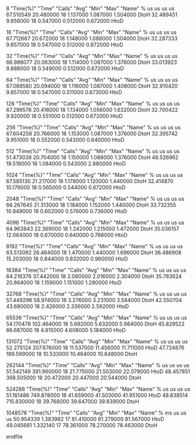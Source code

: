 8 
"Time(%)" "Time" "Calls" "Avg" "Min" "Max" "Name"
 % us  us us us 
67.510549 20.480000 18 1.137000 1.087000 1.504000 DtoH
32.489451 9.856000 18 0.547000 0.512000 0.672000 HtoD

16 
"Time(%)" "Time" "Calls" "Avg" "Min" "Max" "Name"
 % us  us us us 
67.712667 20.672000 18 1.148000 1.088000 1.504000 DtoH
32.287333 9.857000 18 0.547000 0.512000 0.672000 HtoD

32 
"Time(%)" "Time" "Calls" "Avg" "Min" "Max" "Name"
 % us  us us us 
66.986077 20.063000 18 1.114000 1.087000 1.376000 DtoH
33.013923 9.888000 18 0.549000 0.512000 0.672000 HtoD



64 
"Time(%)" "Time" "Calls" "Avg" "Min" "Max" "Name"
 % us  us us us 
67.089580 20.094000 18 1.116000 1.087000 1.408000 DtoH
32.910420 9.857000 18 0.547000 0.511000 0.673000 HtoD



128 
"Time(%)" "Time" "Calls" "Avg" "Min" "Max" "Name"
 % us  us us us 
67.299578 20.416000 18 1.134000 1.056000 1.632000 DtoH
32.700422 9.920000 18 0.551000 0.512000 0.672000 HtoD



256 
"Time(%)" "Time" "Calls" "Avg" "Min" "Max" "Name"
 % us  us us us 
67.604258 20.766000 18 1.153000 1.087000 1.376000 DtoH
32.395742 9.951000 18 0.552000 0.543000 0.640000 HtoD



512 
"Time(%)" "Time" "Calls" "Avg" "Min" "Max" "Name"
 % us  us us us 
51.473038 20.704000 18 1.150000 1.088000 1.376000 DtoH
48.526962 19.519000 18 1.084000 0.543000 2.880000 HtoD



1024 
"Time(%)" "Time" "Calls" "Avg" "Min" "Max" "Name"
 % us  us us us 
67.585130 21.217000 18 1.178000 1.120000 1.440000 DtoH
32.414870 10.176000 18 0.565000 0.544000 0.672000 HtoD



2048 
"Time(%)" "Time" "Calls" "Avg" "Min" "Max" "Name"
 % us  us us us 
66.267645 21.313000 18 1.184000 1.152000 1.440000 DtoH
33.732355 10.849000 18 0.602000 0.576000 0.736000 HtoD



4096 
"Time(%)" "Time" "Calls" "Avg" "Min" "Max" "Name"
 % us  us us us 
64.963843 22.369000 18 1.242000 1.215000 1.472000 DtoH
35.036157 12.064000 18 0.670000 0.640000 0.768000 HtoD



8192 
"Time(%)" "Time" "Calls" "Avg" "Min" "Max" "Name"
 % us  us us us 
63.513092 26.464000 18 1.470000 1.440000 1.696000 DtoH
36.486908 15.203000 18 0.844000 0.832000 0.960000 HtoD



16384 
"Time(%)" "Time" "Calls" "Avg" "Min" "Max" "Name"
 % us  us us us 
64.216376 37.442000 18 2.080000 2.016000 2.304000 DtoH
35.783624 20.864000 18 1.159000 1.151000 1.280000 HtoD



32768 
"Time(%)" "Time" "Calls" "Avg" "Min" "Max" "Name"
 % us  us us us 
57.449296 58.974000 18 3.276000 3.231000 3.584000 DtoH
42.550704 43.680000 18 2.426000 2.336000 2.592000 HtoD



65536 
"Time(%)" "Time" "Calls" "Avg" "Min" "Max" "Name"
 % us  us us us 
54.170478 102.464000 18 5.692000 5.632000 5.984000 DtoH
45.829522 86.687000 18 4.815000 4.608000 5.184000 HtoD



131072 
"Time(%)" "Time" "Calls" "Avg" "Min" "Max" "Name"
 % us  us us us 
52.275124 207.676000 18 11.537000 11.456000 11.711000 HtoD
47.724876 189.599000 18 10.533000 10.464000 10.848000 DtoH



262144 
"Time(%)" "Time" "Calls" "Avg" "Min" "Max" "Name"
 % us  us us us 
51.542149 391.960000 18 21.775000 21.503000 22.079000 HtoD
48.457851 368.505000 18 20.472000 20.447000 20.544000 DtoH



524288 
"Time(%)" "Time" "Calls" "Avg" "Min" "Max" "Name"
 % us  us us us 
51.161486 749.878000 18 41.659000 41.503000 41.951000 HtoD
48.838514 715.830000 18 39.768000 39.647000 39.839000 DtoH



1048576 
"Time(%)" "Time" "Calls" "Avg" "Min" "Max" "Name"
 % ms  us us us 
50.954339 1.383982 17 81.410000 81.279000 81.567000 HtoD
49.045661 1.332140 17 78.361000 78.270000 78.463000 DtoH

endfile